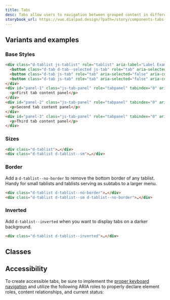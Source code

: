 ```yaml
---
title: Tabs
desc: Tabs allow users to navigation between grouped content in different views while within the same page context.
storybook_url: https://vue.dialpad.design/?path=/story/components-tabs--default
---
```

<code-well-header bgclass="d-bgc-white">
  <example-tabs />
</code-well-header>

[//]: # (## Usage)
[//]: # (Lorem ipsum dolor sit amet, consectetur adipiscing elit. Morbi massa ante, tempus vitae lacus id, luctus tristique lorem. Mauris feugiat massa ex, id aliquet mi tempor non. Curabitur non tristique lectus. Fusce ut nisl non diam dignissim viverra. In posuere dui arcu, sed eleifend massa faucibus sed. Phasellus quis leo vitae erat pellentesque venenatis id vitae lectus. Suspendisse convallis, metus a congue tincidunt, velit sem tincidunt dui, eget auctor ipsum ipsum in ex. Nullam lobortis, mauris vel vestibulum rutrum, lorem elit vehicula est, nec viverra ante erat nec dolor. Proin at placerat tortor. Nam ullamcorper metus et eros porta, at lacinia leo scelerisque. Curabitur finibus sollicitudin odio tempor finibus. Donec lobortis metus vitae mollis gravida.)

## Variants and examples

### Base Styles

<code-well-header bgclass="d-bgc-white">
  <example-tabs />
</code-well-header>

```html
<div class="d-tablist js-tablist" role="tablist" aria-label="Label Example Group">
  <button class="d-tab d-tab--selected js-tab" role="tab" aria-selected="true" aria-controls="panel-1" id="tab-1" tabindex="0">First tab</button>
  <button class="d-tab js-tab" role="tab" aria-selected="false" aria-controls="panel-2" id="tab-2" tabindex="-1">Second tab</button>
  <button class="d-tab js-tab" role="tab" aria-selected="false" aria-controls="panel-3" id="tab-3" tabindex="-1">Third tab</button>
</div>
<div id="panel-1" class="js-tab-panel" role="tabpanel" tabindex="0" aria-labelledby="tab-1">
  <p>First tab content panel</p>
</div>
<div id="panel-2" class="js-tab-panel" role="tabpanel" tabindex="0" aria-labelledby="tab-2" hidden>
  <p>Second tab content panel</p>
</div>
<div id="panel-3" class="js-tab-panel" role="tabpanel" tabindex="0" aria-labelledby="tab-3" hidden>
  <p>Third tab content panel</p>
</div>
```

### Sizes

<code-well-header bgclass="d-bgc-white">
  <example-tabs hide-content />
  <example-tabs hide-content size="small" />
</code-well-header>

```html
<div class="d-tablist">…</div>
<div class="d-tablist d-tablist--sm">…</div>
```

### Border

Add a `d-tablist--no-border` to remove the bottom border of any tablist. Handy for small tablists and tablists serving as subtabs to a larger menu.

<code-well-header bgclass="d-bgc-white">
  <example-tabs hide-content borderless />
  <example-tabs hide-content  size="small" borderless />
</code-well-header>

```html
<div class="d-tablist d-tablist--no-border">…</div>
<div class="d-tablist d-tablist--sm d-tablist--no-border">…</div>
```

### Inverted

Add `d-tablist--inverted` when you want to display tabs on a darker background.

<code-well-header bgclass="d-bgc-black-800">
  <example-tabs inverted />
</code-well-header>

```html
<div class="d-tablist d-tablist--inverted">…</div>
```

## Classes

<component-class-table component-name="tabs" />

## Accessibility

To create accessible tabs, be sure to implement the <a href="https://www.w3.org/TR/wai-aria-practices-1.1/examples/tabs/tabs-2/tabs.html" target="_blank">proper keyboard navigation</a> and utilize the following ARIA roles to properly declare element roles, content relationships, and current status:

<component-accessible-table component-name="tabs" />

<script setup>
  import ExampleTabs from "@exampleComponents/ExampleTabs.vue";
</script>
